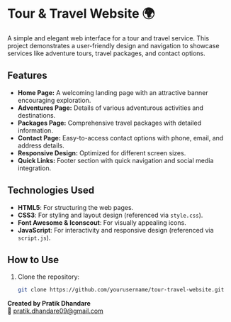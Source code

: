 # Tour & Travel Website 🌍  
A simple and elegant web interface for a tour and travel service. This project demonstrates a user-friendly design and navigation to showcase services like adventure tours, travel packages, and contact options.

## Features  
- **Home Page:** A welcoming landing page with an attractive banner encouraging exploration.  
- **Adventures Page:** Details of various adventurous activities and destinations.  
- **Packages Page:** Comprehensive travel packages with detailed information.  
- **Contact Page:** Easy-to-access contact options with phone, email, and address details.  
- **Responsive Design:** Optimized for different screen sizes.  
- **Quick Links:** Footer section with quick navigation and social media integration.  

## Technologies Used  
- **HTML5**: For structuring the web pages.  
- **CSS3**: For styling and layout design (referenced via `style.css`).  
- **Font Awesome & Iconscout**: For visually appealing icons.  
- **JavaScript**: For interactivity and responsive design (referenced via `script.js`).  

## How to Use  
1. Clone the repository:  
   ```bash  
   git clone https://github.com/yourusername/tour-travel-website.git  
**Created by Pratik Dhandare**  
📧 [pratik.dhandare09@gmail.com](mailto:pratik.dhandare09@gmail.com)  
